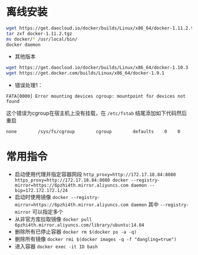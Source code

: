 # 离线安装

```sh
wget https://get.daocloud.io/docker/builds/Linux/x86_64/docker-1.11.2.tgz
tar zxf docker-1.11.2.tgz
mv docker/* /usr/local/bin/
docker daemon
```

- 其他版本

```sh
wget https://get.daocloud.io/docker/builds/Linux/x86_64/docker-1.10.3
wget https://get.docker.com/builds/Linux/x86_64/docker-1.9.1
```

- 错误处理1：

```
FATA[0000] Error mounting devices cgroup: mountpoint for devices not found
```

这个错误为cgroup在宿主机上没有挂载，在 `/etc/fstab` 结尾添加如下代码然后重启

```
none        /sys/fs/cgroup        cgroup        defaults    0    0
```

# 常用指令

- 启动使用代理并指定容器网段 `http_proxy=http://172.17.18.84:8080 https_proxy=http://172.17.18.84:8080 docker --registry-mirror=https://6pzhi4th.mirror.aliyuncs.com daemon --bip=172.172.172.1/24`
- 启动时使用镜像 `docker --registry-mirror=https://6pzhi4th.mirror.aliyuncs.com daemon` 其中 `--registry-mirror` 可以指定多个
- 从非官方库拉取镜像 `docker pull 6pzhi4th.mirror.aliyuncs.com/library/ubuntu:14.04`
- 删除所有已停止容器 `docker rm $(docker ps -a -q)`
- 删除所有<none>镜像 `docker rmi $(docker images -q -f "dangling=true")`
- 进入容器 `docker exec -it ID bash`
